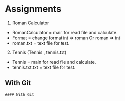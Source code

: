 # Assignments

1. Roman Calculator 
  - RomanCalculator = main for read file and calculate.
  - Format = change format int => roman Or roman => int
  - roman.txt = text file for test.
  
2. Tennis (Tennis , tennis.txt)
  - Tennis = main for read file and calculate.
  - tennis.txt.txt = text file for test.
  
  ## With Git
```
#### With Git
```

  
